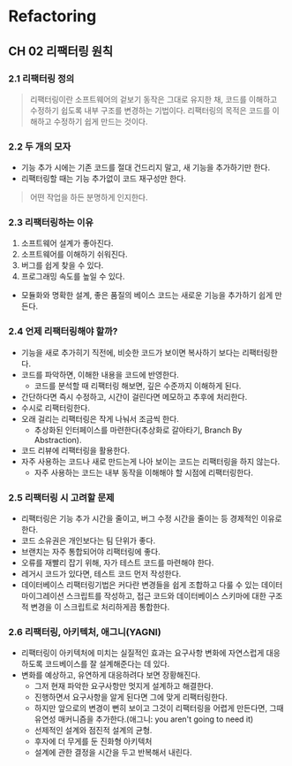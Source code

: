 # Refactoring

## CH 02 리팩터링 원칙

### 2.1 리팩터링 정의

> 리팩터링이란 소프트웨어의 겉보기 동작은 그대로 유지한 채, 코드를 이해하고 수정하기 쉽도록 내부 구조를 변경하는 기법이다. 리팩터링의 목적은 코드를 이해하고 수정하기 쉽게 만드는 것이다.

### 2.2 두 개의 모자

- 기능 추가 시에는 기존 코드를 절대 건드리지 말고, 새 기능을 추가하기만 한다.
- 리팩터링할 때는 기능 추가없이 코드 재구성만 한다.

> 어떤 작업을 하든 분명하게 인지한다.

### 2.3 리팩터링하는 이유

1. 소프트웨어 설계가 좋아진다.
2. 소프트웨어를 이해하기 쉬워진다.
3. 버그를 쉽게 찾을 수 있다.
4. 프로그래밍 속도를 높일 수 있다.

- 모듈화와 명확한 설계, 좋은 품질의 베이스 코드는 새로운 기능을 추가하기 쉽게 만든다.

### 2.4 언제 리팩터링해야 할까?

- 기능을 새로 추가히기 직전에, 비슷한 코드가 보이면 복사하기 보다는 리팩터링한다.
- 코드를 파악하면, 이해한 내용을 코드에 반영한다.
  - 코드를 분석할 때 리팩터링 해보면, 깊은 수준까지 이해하게 된다.
- 간단하다면 즉시 수정하고, 시간이 걸린다면 메모하고 추후에 처리한다.
- 수시로 리팩터링한다.
- 오래 걸리는 리팩터링은 작게 나눠서 조금씩 한다.
  - 추상화된 인터페이스를 마련한다(추상화로 갈아타기, Branch By Abstraction).
- 코드 리뷰에 리팩터링을 활용한다.
- 자주 사용하는 코드나 새로 만드는게 나아 보이는 코드는 리팩터링을 하지 않는다.
  - 자주 사용하는 코드는 내부 동작을 이해해야 할 시점에 리팩터링한다.

### 2.5 리팩터링 시 고려할 문제

- 리팩터링은 기능 추가 시간을 줄이고, 버그 수정 시간을 줄이는 등 경제적인 이유로 한다.
- 코드 소유권은 개인보다는 팀 단위가 좋다.
- 브랜치는 자주 통합되어야 리팩터링에 좋다.
- 오류를 재빨리 잡기 위해, 자가 테스트 코드를 마련해야 한다.
- 레거시 코드가 있다면, 테스트 코드 먼저 작성한다.
- 데이터베이스 리팩터링기법은 커다란 변경들을 쉽게 조합하고 다룰 수 있는 데이터 마이그레이션 스크립트를 작성하고, 접근 코드와 데이터베이스 스키마에 대한 구조적 변경을 이 스크립트로 처리하게끔 통합한다.

### 2.6 리팩터링, 아키텍처, 애그니(YAGNI)

- 리팩터링이 아키텍처에 미치는 실질적인 효과는 요구사항 변화에 자연스럽게 대응하도록 코드베이스를 잘 설계해준다는 데 있다.
- 변화를 예상하고, 유연하게 대응하려다 보면 장황해진다.
  - 그저 현재 파악한 요구사항만 멋지게 설계하고 해결한다.
  - 진행하면서 요구사항을 알게 된다면 그에 맞게 리팩터링한다.
  - 하지만 앞으로의 변경이 뻔히 보이고 그것이 리팩터링을 어렵게 만든다면, 그때 유연성 매커니즘을 추가한다.(애그니: you aren't going to need it)
  - 선제적인 설계와 점진적 설계의 균형.
  - 후자에 더 무게를 둔 진화형 아키텍처
  - 설계에 관한 결정을 시간을 두고 반복해서 내린다.
